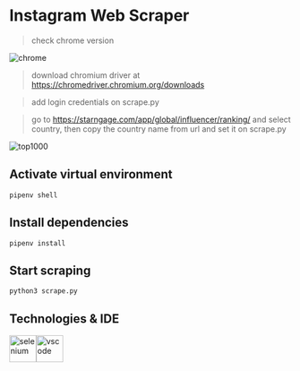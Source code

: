 # Instagram Web Scraper

> check chrome version

![chrome](https://github.com/reefwn/ig-web-scraping/blob/main/chrome.png?raw=true)

> download chromium driver at https://chromedriver.chromium.org/downloads

> add login credentials on scrape.py

> go to https://starngage.com/app/global/influencer/ranking/ and select country, then copy the country name from url and set it on scrape.py

![top1000](https://github.com/reefwn/ig-web-scraping/blob/main/top1000.png?raw=true)

## Activate virtual environment
```
pipenv shell
```

## Install dependencies
```
pipenv install
```

## Start scraping
```
python3 scrape.py
```

## Technologies & IDE

<div>
  <img style="float: left" src="https://selenium-python.readthedocs.io/_static/logo.png" height="48" alt="selenium"> &nbsp;
  <img style="float: left" src="https://code.visualstudio.com/assets/updates/1_35/logo-stable.png" height="48" alt="vscode">
</div>
